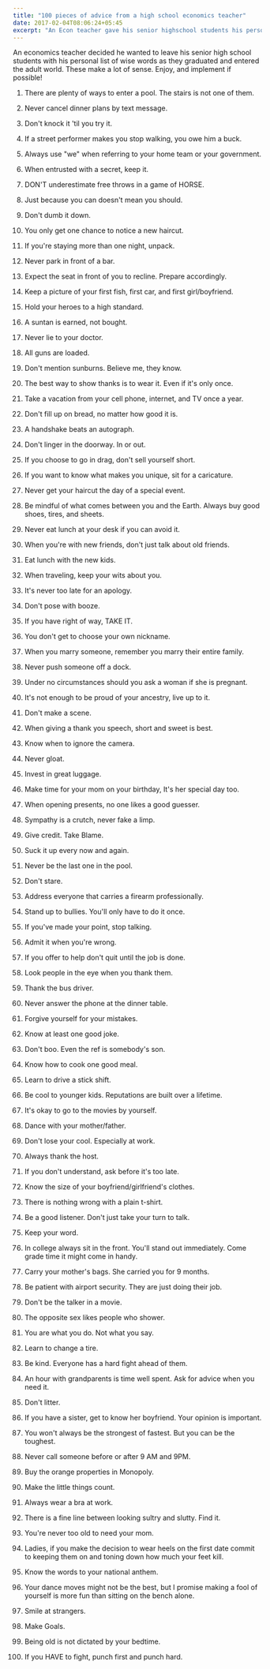 ```yaml
---
title: "100 pieces of advice from a high school economics teacher"
date: 2017-02-04T08:06:24+05:45
excerpt: "An Econ teacher gave his senior highschool students his personal list of wisest words...and they make a lot of sense."
---
```


An economics teacher decided he wanted to leave his senior high school students with his personal list of wise words as they graduated and entered the adult world. These make a lot of sense. Enjoy, and implement if possible!

1. There are plenty of ways to enter a pool. The stairs is not one of them.

2. Never cancel dinner plans by text message.

3. Don't knock it 'til you try it.

4. If a street performer makes you stop walking, you owe him a buck.

5. Always use "we" when referring to your home team or your government.

6. When entrusted with a secret, keep it.

7. DON'T underestimate free throws in a game of HORSE.

8. Just because you can doesn't mean you should.

9. Don't dumb it down.

10. You only get one chance to notice a new haircut.

11. If you're staying more than one night, unpack.

12. Never park in front of a bar.

13. Expect the seat in front of you to recline. Prepare accordingly.

14. Keep a picture of your first fish, first car, and first girl/boyfriend.

15. Hold your heroes to a high standard.

16. A suntan is earned, not bought.

17. Never lie to your doctor.

18. All guns are loaded.

19. Don't mention sunburns. Believe me, they know.

20. The best way to show thanks is to wear it. Even if it's only once.

21. Take a vacation from your cell phone, internet, and TV once a year.

22. Don't fill up on bread, no matter how good it is.

23. A handshake beats an autograph.

24. Don't linger in the doorway. In or out.

25. If you choose to go in drag, don't sell yourself short.

26. If you want to know what makes you unique, sit for a caricature.

27. Never get your haircut the day of a special event.

28. Be mindful of what comes between you and the Earth. Always buy good shoes, tires, and sheets.

29. Never eat lunch at your desk if you can avoid it.

30. When you're with new friends, don't just talk about old friends.

31. Eat lunch with the new kids.

32. When traveling, keep your wits about you.

33. It's never too late for an apology.

34. Don't pose with booze.

35. If you have right of way, TAKE IT.

36. You don't get to choose your own nickname.

37. When you marry someone, remember you marry their entire family.

38. Never push someone off a dock.

39. Under no circumstances should you ask a woman if she is pregnant.

40. It's not enough to be proud of your ancestry, live up to it.

41. Don't make a scene.

42. When giving a thank you speech, short and sweet is best.

43. Know when to ignore the camera.

44. Never gloat.

45. Invest in great luggage.

46. Make time for your mom on your birthday, It's her special day too.

47. When opening presents, no one likes a good guesser.

48. Sympathy is a crutch, never fake a limp.

49. Give credit. Take Blame.

50. Suck it up every now and again.

51. Never be the last one in the pool.

52. Don't stare.

53. Address everyone that carries a firearm professionally.

54. Stand up to bullies. You'll only have to do it once.

55. If you've made your point, stop talking.

56. Admit it when you're wrong.

57. If you offer to help don't quit until the job is done.

58. Look people in the eye when you thank them.

59. Thank the bus driver.

60. Never answer the phone at the dinner table.

61. Forgive yourself for your mistakes.

62. Know at least one good joke.

63. Don't boo. Even the ref is somebody's son.

64. Know how to cook one good meal.

65. Learn to drive a stick shift.

66. Be cool to younger kids. Reputations are built over a lifetime.

67. It's okay to go to the movies by yourself.

68. Dance with your mother/father.

69. Don't lose your cool. Especially at work.

70. Always thank the host.

71. If you don't understand, ask before it's too late.

72. Know the size of your boyfriend/girlfriend's clothes.

73. There is nothing wrong with a plain t-shirt.

74. Be a good listener. Don't just take your turn to talk.

75. Keep your word.

76. In college always sit in the front. You'll stand out immediately. Come grade time it might come in handy.

77. Carry your mother's bags. She carried you for 9 months.

78. Be patient with airport security. They are just doing their job.

79. Don't be the talker in a movie.

80. The opposite sex likes people who shower.

81. You are what you do. Not what you say.

82. Learn to change a tire.

83. Be kind. Everyone has a hard fight ahead of them.

84. An hour with grandparents is time well spent. Ask for advice when you need it.

85. Don't litter.

86. If you have a sister, get to know her boyfriend. Your opinion is important.

87. You won't always be the strongest of fastest. But you can be the toughest.

88. Never call someone before or after 9 AM and 9PM.

89. Buy the orange properties in Monopoly.

90. Make the little things count.

91. Always wear a bra at work.

92. There is a fine line between looking sultry and slutty. Find it.

93. You're never too old to need your mom.

94. Ladies, if you make the decision to wear heels on the first date commit to keeping them on and toning down how much your feet kill.

95. Know the words to your national anthem.

96. Your dance moves might not be the best, but I promise making a fool of yourself is more fun than sitting on the bench alone.

97. Smile at strangers.

98. Make Goals.

99. Being old is not dictated by your bedtime.

100. If you HAVE to fight, punch first and punch hard.
